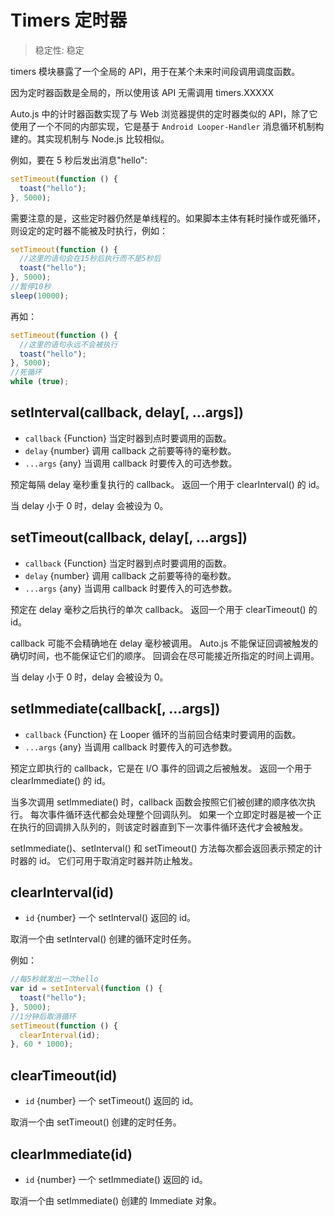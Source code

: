 # Timers 定时器

> 稳定性: 稳定

timers 模块暴露了一个全局的 API，用于在某个未来时间段调用调度函数。

因为定时器函数是全局的，所以使用该 API 无需调用 timers.XXXXX

Auto.js 中的计时器函数实现了与 Web 浏览器提供的定时器类似的 API，除了它使用了一个不同的内部实现，它是基于 `Android Looper-Handler` 消息循环机制构建的。其实现机制与 Node.js 比较相似。

例如，要在 5 秒后发出消息"hello":

```js
setTimeout(function () {
  toast("hello");
}, 5000);
```

需要注意的是，这些定时器仍然是单线程的。如果脚本主体有耗时操作或死循环，则设定的定时器不能被及时执行，例如：

```js
setTimeout(function () {
  //这里的语句会在15秒后执行而不是5秒后
  toast("hello");
}, 5000);
//暂停10秒
sleep(10000);
```

再如：

```js
setTimeout(function () {
  //这里的语句永远不会被执行
  toast("hello");
}, 5000);
//死循环
while (true);
```

## setInterval(callback, delay\[, ...args\])

- `callback` \{Function} 当定时器到点时要调用的函数。
- `delay` \{number} 调用 callback 之前要等待的毫秒数。
- `...args` \{any} 当调用 callback 时要传入的可选参数。

预定每隔 delay 毫秒重复执行的 callback。 返回一个用于 clearInterval() 的 id。

当 delay 小于 0 时，delay 会被设为 0。

## setTimeout(callback, delay\[, ...args\])

- `callback` \{Function} 当定时器到点时要调用的函数。
- `delay` \{number} 调用 callback 之前要等待的毫秒数。
- `...args` \{any} 当调用 callback 时要传入的可选参数。

预定在 delay 毫秒之后执行的单次 callback。 返回一个用于 clearTimeout() 的 id。

callback 可能不会精确地在 delay 毫秒被调用。 Auto.js 不能保证回调被触发的确切时间，也不能保证它们的顺序。 回调会在尽可能接近所指定的时间上调用。

当 delay 小于 0 时，delay 会被设为 0。

## setImmediate(callback[, ...args])

- `callback` \{Function} 在 Looper 循环的当前回合结束时要调用的函数。
- `...args` \{any} 当调用 callback 时要传入的可选参数。

预定立即执行的 callback，它是在 I/O 事件的回调之后被触发。 返回一个用于 clearImmediate() 的 id。

当多次调用 setImmediate() 时，callback 函数会按照它们被创建的顺序依次执行。 每次事件循环迭代都会处理整个回调队列。 如果一个立即定时器是被一个正在执行的回调排入队列的，则该定时器直到下一次事件循环迭代才会被触发。

setImmediate()、setInterval() 和 setTimeout() 方法每次都会返回表示预定的计时器的 id。 它们可用于取消定时器并防止触发。

## clearInterval(id)

- `id` \{number} 一个 setInterval() 返回的 id。

取消一个由 setInterval() 创建的循环定时任务。

例如：

```js
//每5秒就发出一次hello
var id = setInterval(function () {
  toast("hello");
}, 5000);
//1分钟后取消循环
setTimeout(function () {
  clearInterval(id);
}, 60 * 1000);
```

## clearTimeout(id)

- `id` \{number} 一个 setTimeout() 返回的 id。

取消一个由 setTimeout() 创建的定时任务。

## clearImmediate(id)

- `id` \{number} 一个 setImmediate() 返回的 id。

取消一个由 setImmediate() 创建的 Immediate 对象。
